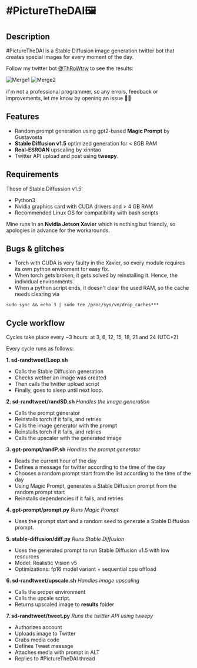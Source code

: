 # #PictureTheDAI🖼

## Description
#PictureTheDAI is a Stable Diffusion image generation twitter bot that creates special images for every moment of the day.

Follow my twitter bot [@ThRoWtrw](https://twitter.com/ThRoWtrw/status/1670879416904216595) to see the results:

![Merge1](https://github.com/TheRoam/PictureTheDAI/assets/63456390/3d3ddc73-3ba0-4f17-9a83-1b17f808db98)
![Merge2](https://github.com/TheRoam/PictureTheDAI/assets/63456390/a52e338e-0940-4818-a66c-5a1c428beb0c)

ℹ️I'm not a professional programmer, so any errors, feedback or improvements, let me know by opening an issue 🧏‍♂️

## Features
  - Random prompt generation using gpt2-based **Magic Prompt** by Gustavosta
  - **Stable Diffusion v1.5** optimized generation for < 8GB RAM
  - **Real-ESRGAN** upscaling by xinntao
  - Twitter API upload and post using **tweepy**.

## Requirements
Those of Stable Diffussion v1.5:
  - Python3
  - Nvidia graphics card with CUDA drivers and > 4 GB RAM
  - Recommended Linux OS for compatibility with bash scripts

Mine runs in an **Nvidia Jetson Xavier** which is nothing but friendly, so apologies in advance for the workarounds.

## Bugs & glitches
- Torch with CUDA is very faulty in the Xavier, so every module requires its own python enviroment for easy fix.
- When torch gets broken, it gets solved by reinstalling it. Hence, the individual environments.
- When a python script ends, it doesn't clear the used RAM, so the cache needs clearing via
```
sudo sync && echo 3 | sudo tee /proc/sys/vm/drop_caches***
```

## Cycle workflow
Cycles take place every ~3 hours: at 3, 6, 12, 15, 18, 21 and 24 (UTC+2)

Every cycle runs as follows:

**1. sd-randtweet/Loop.sh**
  - Calls the Stable Diffusion generation
  - Checks wether an image was created
  - Then calls the twitter upload script
  - Finally, goes to sleep until next loop.

**2. sd-randtweet/randSD.sh**
_Handles the image generation_
  - Calls the prompt generator
  - Reinstalls torch if it fails, and retries
  - Calls the image generator with the prompt
  - Reinstalls torch if it fails, and retries
  - Calls the upscaler with the generated image

**3. gpt-prompt/randP.sh**
  _Handles the prompt generator_
  - Reads the current hour of the day
  - Defines a message for twitter according to the time of the day
  - Chooses a random prompt start from the list according to the time of the day
  - Using Magic Prompt, generates a Stable Diffusion prompt from the random prompt start
  - Reinstalls dependencies if it fails, and retries

**4. gpt-prompt/prompt.py**
  _Runs Magic Prompt_
  - Uses the prompt start and a random seed to generate a Stable Diffusion prompt.

**5. stable-diffusion/diff.py**
  _Runs Stable Diffusion_
  - Uses the generated prompt to run Stable Diffusion v1.5 with low resources
  - Model: Realistic Vision v5
  - Optimizations: fp16 model variant + sequential cpu offload

**6. sd-randtweet/upscale.sh**
_Handles image upscaling_
  - Calls the proper environment
  - Calls the upcale script.
  - Returns upscaled image to **results** folder

**7. sd-randtweet/tweet.py**
_Runs the twitter API using tweepy_
  - Authorizes account
  - Uploads image to Twitter
  - Grabs media code
  - Defines Tweet message
  - Attaches media with prompt in ALT
  - Replies to #PictureTheDAI thread
